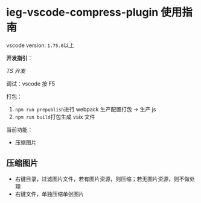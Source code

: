 # ieg-vscode-compress-plugin 使用指南

vscode version: `1.75.0`以上

**开发指引**：

_TS 开发_

调试：vscode 按 F5

打包：

1. `npm run prepublish`进行 webpack 生产配置打包 -> 生产 js
2. `npm run build`打包生成 vsix 文件

当前功能：

- 压缩图片

## 压缩图片

- 右键目录，过滤图片文件，若有图片资源，则压缩；若无图片资源，则不做处理
- 右键文件，单独压缩单张图片
